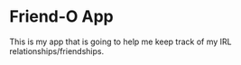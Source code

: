 # Friend-O App

This is my app that is going to help me keep track of my IRL relationships/friendships.
